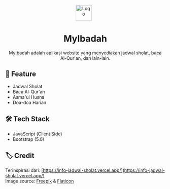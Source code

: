 <p align="center">
    <img src="https://cdn-icons-png.flaticon.com/128/4358/4358837.png" alt="Logo" width="50" height="50" style="margin-right: 10px;">
</p>
<h1 align="center">
    MyIbadah
</h2>

<p align="center">
MyIbadah adalah aplikasi website yang menyediakan jadwal sholat, baca Al-Qur'an, dan lain-lain.
</p>

## 📃 Feature

- Jadwal Sholat
- Baca Al-Qur'an
- Asma'ul Husna
- Doa-doa Harian

## 🛠️ Tech Stack

- JavaScript (Client Side)
- Bootstrap (5.0)

## 🏷️ Credit

Terinspirasi dari: [https://info-jadwal-sholat.vercel.app/](https://info-jadwal-sholat.vercel.app/)
<br>
Image source: <a href="https://freepik.com">Freepik</a> & <a href="https://flaticon.com">Flaticon</a>
